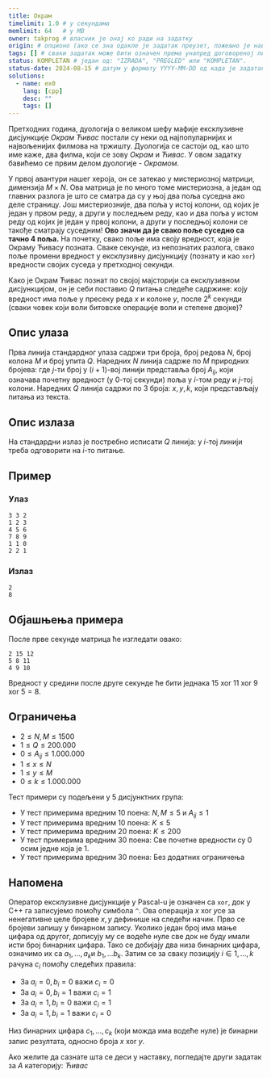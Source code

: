 ```yaml
---
title: Окрам
timelimit: 1.0 # у секундама
memlimit: 64   # y MB
owner: takprog # власник је онај ко ради на задатку
origin: # опционо (ако се зна одакле је задатак преузет, пожељно је навести извор)
tags: [] # сваки задатак може бити означен према унапред договореној листи ознака
status: KOMPLETAN # један од: "IZRADA", "PREGLED" или "KOMPLETAN".
status-date: 2024-08-15 # датум у формату YYYY-MM-DD од када је задатак у наведеном статусу
solutions:
  - name: ex0
    lang: [cpp]
    desc: ""
    tags: []
---
```


Претходних година, дуологија о великом шефу мафије ексклузивне дисјункције *Окрам Ћивас* постали су неки од најпопуларнијих и највољенијих филмова на тржишту. Дуологија се састоји од, као што име каже, два филма, који се зову *Окрам* и *Ћивас*. У овом задатку бавићемо се првим делом дуологије - *Окрамом*.

У првој авантури нашег хероја, он се затекао у мистериозној матрици, димензија $M\times N$. Ова матрица је по много томе мистериозна, а један од главних разлога је што се сматра да су у њој два поља суседна ако деле страницу. Још мистериозније, два поља у истој колони, од којих је један у првом реду, а други у последњем реду, као и два поља у истом реду од којих је један у првој колони, а други у последњој колони се такође сматрају суседним! **Ово значи да је свако поље суседно са тачно $4$ поља.**  На почетку, свако поље има своју вредност, која је Окраму Ћивасу позната. Сваке секунде, из непознатих разлога, свако поље промени вредност у ексклузивну дисјункцију (познату и као `xor`) вредности својих суседа у претходној секунди.

Како је Окрам Ћивас познат по својој мајсторији са ексклузивном дисјункцијом, он је себи поставио $Q$ питања следеће садржине: коју вредност има поље у пресеку реда $x$ и колоне $y$, после $2^k$ секунди (сваки човек који воли битовске операције воли и степене двојке)?

## Опис улаза
Прва линија стандардног улаза садржи три броја, број редова $N$, број колона $M$ и број упита $Q$. Наредних $N$ линија садрже по $M$ природних бројева: где $j$-ти број у $(i+1)$-вој линији представља број $A_{ij}$, који означава почетну вредност (у $0$-тој секунди) поља у $i$-том реду и $j$-тој колони. Наредних $Q$ линија садржи по $3$ броја: $x,y,k$, који представљају питања из текста.

## Опис излаза
На стандардни излаз је постребно исписати $Q$ линија: у $i$-тој линији треба одговорити на $i$-то питање.

## Пример

### Улаз

```
3 3 2
1 2 3
4 5 6
7 8 9
1 1 0
2 2 1
```

### Излаз

```
2
8
```
## Објашњења примера
После прве секунде матрица ће изгледати овако:
```
2 15 12
5 8 11
4 9 10
```
Вредност у средини после друге секунде ће бити једнака $15\text{ xor }11\text{ xor }9\text{ xor }5=8$.

## Ограничења
-   $2 \leq N,M \leq 1500$
-   $1\leq Q\leq 200.000$
-   $0\leq A_{ij}\leq 1.000.000$
-  $1\leq x\leq N$
-  $1\leq y\leq M$
-  $0\leq k\leq 1.000.000$

Тест примери су подељени у 5 дисјунктних група:

-   У тест примерима вредним $10$ поена: $N,M\leq5$ и $A_{ij}\leq 1$
-   У тест примерима вредним $10$ поена: $K\leq5$
-   У тест примерима вредним $20$ поена: $K\leq200$
-   У тест примерима вредним $30$ поена: Све почетне вредности су $0$ осим једне која је $1$.
-   У тест примерима вредним $30$ поена: Без додатних ограничења
## Напомена

Оператор ексклузивне дисјункције у Pascal-u је означен са  `xor`, док у C++ га записујемо помоћу симбола  `^`. Ова операција $x\ \text{xor} \ y​$ се за ненегативне целе бројеве $x,y​$ дефинише на следећи начин. Прво се бројеви запишу у бинарном запису. Уколико један број има мање цифара од другог, дописују му се водеће нуле све док не буду имали исти број бинарних цифара. Тако се добијају два низа бинарних цифара, означимо их са $a_1, \ldots, a_k​$ и $b_1, \ldots b_k​$. Затим се за сваку позицију $i \in {1, \ldots, k }​$ рачуна $c_i​$ помоћу следећих правила:

-   За $a_{i} = 0, b_{i} = 0$ важи $c_{i} = 0$
-   За $a_{i} = 0, b_{i} = 1$ важи $c_{i} = 1$
-   За $a_{i} = 1, b_{i} = 0$ важи $c_{i} = 1$
-   За $a_{i} = 1, b_{i} = 1$ важи $c_{i} = 0$

Низ бинарних цифара $c_1, \ldots, c_k$ (који можда има водеће нуле) је бинарни запис резултата, односно броја $x \ \text{xor} \ y$.

Ако желите да сазнате шта се деси у наставку, погледајте други задатак за $A$ категорију: *Ћивас*
